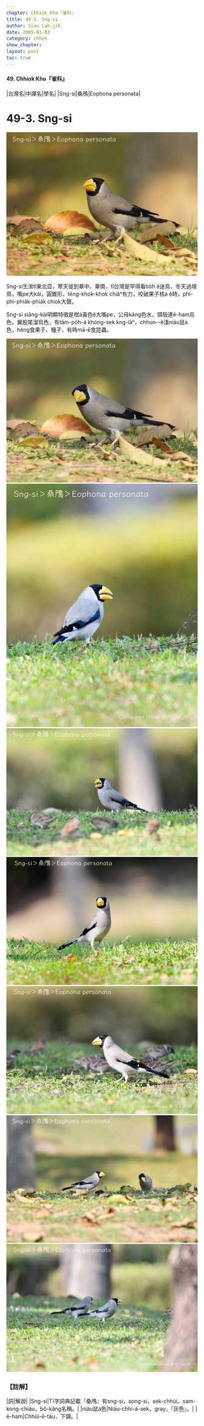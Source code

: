 ```yaml
---
chapter: Chhiok Kho『雀科』
title: 49-3. Sng-si
author: Siau Lah-jih
date: 2005-01-03    
category: chheh
show_chapter: 
layout: post
toc: true
---
```


#### 49. Chhiok Kho『雀科』


|台灣名|中譯名|學名|
|Sng-si|桑鳲|Eophona personata|


# 49-3. Sng-si

![](../too5/49/49-3-7.Sng-si.jpg)


Sng-si生湠tī東北亞，寒天徙到華中、華南，tī台灣是罕得看tio̍h ê迷鳥，冬天過境鳥，嘴pe大kâi，圓錐形，tēng-khok-khok chiâⁿ有力，咬破果子核á ê時，phi-phi-phia̍k-phia̍k chiok大聲。

Sng-si siāng-kài明顯特徵是柑á黃色ê大嘴pe，公母kāng色水，頭殼連ē-ham烏色，翼股尾溜烏色，有tām-po̍h-á khóng-sek kng-iāⁿ，chhun--ê淺niáu鼠á色，hèng食果子、種子，有時mā-ē食昆蟲。



![](../too5/49/49-3-8.Sng-si.jpg)
![](../too5/49/49-3-1.Sng-si.jpg)
![](../too5/49/49-3-2.Sng-si.jpg)
![](../too5/49/49-3-3.Sng-si.jpg)
![](../too5/49/49-3-4.Sng-si.jpg)
![](../too5/49/49-3-5.Sng-si.jpg)
![](../too5/49/49-3-6.Sng-si.jpg)




### 【註解】

|詞|解說|
|Sng-si|Tī字詞典記載『桑鳲』有sng-si，song-si，sek-chhùi，sam-kong-chiáu，bô-kāng名稱。|
|niáu鼠á色|Niáu-chhí-á-sek，gray，『灰色』。|
|ē-ham|Chhùi-ē-táu，下頷。|



